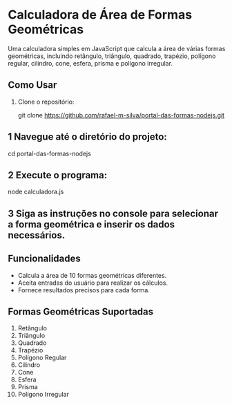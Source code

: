 # Calculadora de Área de Formas Geométricas

Uma calculadora simples em JavaScript que calcula a área de várias formas geométricas, incluindo retângulo, triângulo, quadrado, trapézio, polígono regular, cilindro, cone, esfera, prisma e polígono irregular.

## Como Usar

1. Clone o repositório:

   git clone https://github.com/rafael-m-silva/portal-das-formas-nodejs.git

## 1 Navegue até o diretório do projeto:
cd portal-das-formas-nodejs

## 2 Execute o programa:
node calculadora.js

## 3 Siga as instruções no console para selecionar a forma geométrica e inserir os dados necessários.

## Funcionalidades

- Calcula a área de 10 formas geométricas diferentes.
- Aceita entradas do usuário para realizar os cálculos.
- Fornece resultados precisos para cada forma.

## Formas Geométricas Suportadas

1. Retângulo
2. Triângulo
3. Quadrado
4. Trapézio
5. Polígono Regular
6. Cilindro
7. Cone
8. Esfera
9. Prisma
10. Polígono Irregular
